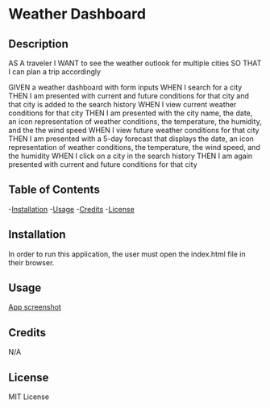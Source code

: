 # Weather Dashboard

## Description
AS A traveler
I WANT to see the weather outlook for multiple cities
SO THAT I can plan a trip accordingly

GIVEN a weather dashboard with form inputs
WHEN I search for a city
THEN I am presented with current and future conditions for that city and that city is added to the search history
WHEN I view current weather conditions for that city
THEN I am presented with the city name, the date, an icon representation of weather conditions, the temperature, the humidity, and the the wind speed
WHEN I view future weather conditions for that city
THEN I am presented with a 5-day forecast that displays the date, an icon representation of weather conditions, the temperature, the wind speed, and the humidity
WHEN I click on a city in the search history
THEN I am again presented with current and future conditions for that city

## Table of Contents
-[Installation](#installation)
-[Usage](#usage)
-[Credits](#credits)
-[License](#license)

## Installation
In order to run this  application, the user must open the  index.html  file in their browser.

## Usage
[App screenshot](./App%20screenshot.PNG)

## Credits
N/A
## License
MIT License